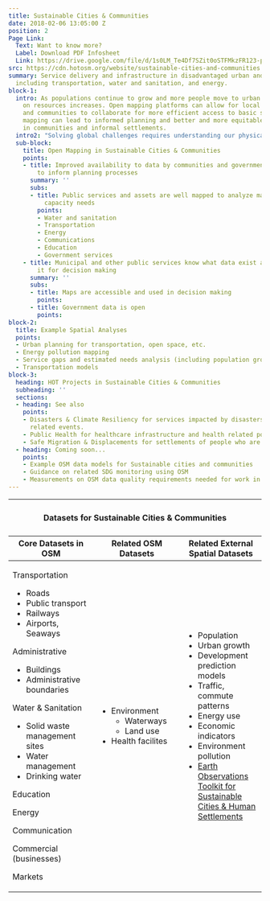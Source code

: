 ```yaml
---
title: Sustainable Cities & Communities
date: 2018-02-06 13:05:00 Z
position: 2
Page Link:
  Text: Want to know more?
  Label: Download PDF Infosheet
  Link: https://drive.google.com/file/d/1s0LM_Te4Df7SZit0oSTFMkzFR123-pKI/preview
src: https://cdn.hotosm.org/website/sustainable-cities-and-communities.svg
summary: Service delivery and infrastructure in disadvantaged urban and rural areas,
  including transportation, water and sanitation, and energy.
block-1:
  intro: As populations continue to grow and more people move to urban areas, stress
    on resources increases. Open mapping platforms can allow for local governments
    and communities to collaborate for more efficient access to basic services. Better
    mapping can lead to informed planning and better and more equitable living conditions
    in communities and informal settlements.
  intro2: "Solving global challenges requires understanding our physical environment through daily realities. Open mapping helps develop this understanding, enabling informed, locally-appropriate actions by humanitarian, development, and community organizations. Impact Areas connect [OpenStreetMap (OSM)](https://www.openstreetmap.org) and open map data with real-world applications, focusing on supporting decision-making for water, sanitation, transportation, energy, pollution mapping, urban planning, education and addressing service gaps. Accessible maps and data enhance information availability for communities and officials, ensuring effective public services."
  sub-block:
    title: Open Mapping in Sustainable Cities & Communities
    points:
    - title: Improved availability to data by communities and government officials
        to inform planning processes
      summary: ''
      subs:
      - title: Public services and assets are well mapped to analyze maintenance and
          capacity needs
        points:
        - Water and sanitation
        - Transportation
        - Energy
        - Communications
        - Education
        - Government services
    - title: Municipal and other public services know what data exist and can use
        it for decision making
      summary: ''
      subs:
      - title: Maps are accessible and used in decision making
        points: 
      - title: Government data is open
        points: 
block-2:
  title: Example Spatial Analyses
  points:
  - Urban planning for transportation, open space, etc.
  - Energy pollution mapping
  - Service gaps and estimated needs analysis (including population growth)
  - Transportation models
block-3:
  heading: HOT Projects in Sustainable Cities & Communities
  subheading: ''
  sections:
  - heading: See also
    points:
    - Disasters & Climate Resiliency for services impacted by disasters and climate
      related events.
    - Public Health for healthcare infrastructure and health related pollution mapping.
    - Safe Migration & Displacements for settlements of people who are displaced.
  - heading: Coming soon...
    points:
    - Example OSM data models for Sustainable cities and communities
    - Guidance on related SDG monitoring using OSM
    - Measurements on OSM data quality requirements needed for work in this area
---
```


<table>
<colgroup>
<col width="10%" span="3" />
</colgroup>
<thead>
<tr>
<th colspan="3"><h4>Datasets for Sustainable Cities & Communities</h4></th>
</tr>
<tr>
<th>Core Datasets in OSM</th>
<th>Related OSM Datasets</th>
<th>Related External Spatial Datasets</th>
</tr>
</thead>
<tbody>
<tr>
<td>
<p>Transportation</p>
<ul>
<li>Roads</li>
<li>Public transport</li>
<li>Railways</li>
<li>Airports, Seaways</li>
</ul>
<p>Administrative</p>
<ul>
<li>Buildings</li>
<li>Administrative boundaries</li>
</ul>
<p>Water & Sanitation</p>
<ul>
<li>Solid waste management sites</li>
<li>Water management</li>
<li>Drinking water</li>
</ul>
<p>Education</p>
<p>Energy</p>
<p>Communication</p>
<p>Commercial (businesses)</p>
<p>Markets</p>
</td>
<td>
<ul>
<li>Environment<ul>
<li>Waterways</li>
<li>Land use</li>
</ul></li>
<li>Health facilites</li>
</ul>
</td>
<td>
<ul>
<li>Population</li>
<li>Urban growth</li>
<li>Development prediction models</li>
<li>Traffic, commute patterns</li>
<li>Energy use</li>
<li>Economic indicators</li>
<li>Environment pollution</li>
<li><a href="https://eotoolkit.unhabitat.org/">Earth Observations Toolkit for Sustainable Cities & Human Settlements</a></li>
</ul>
</td>
</tr></tbody></table>
